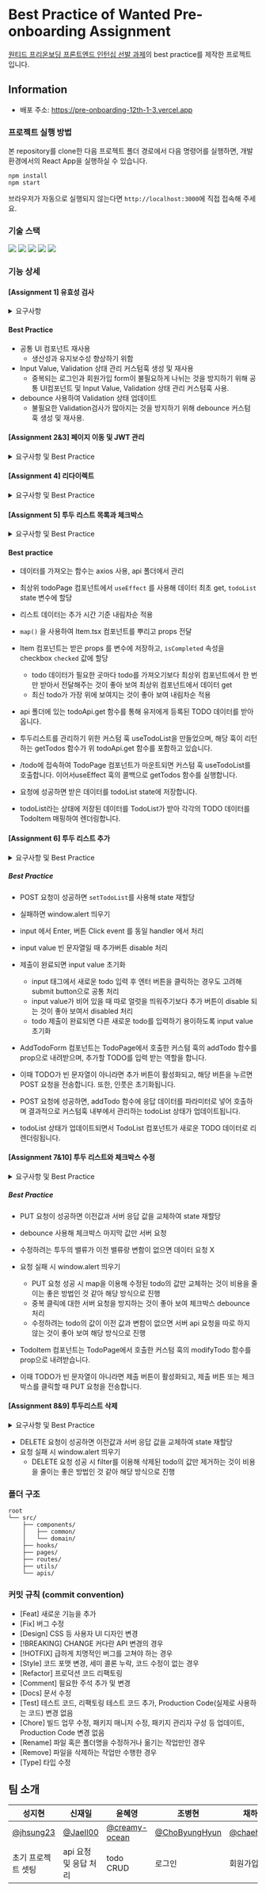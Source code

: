# Best Practice of Wanted Pre-onboarding Assignment

[원티드 프리온보딩 프론트엔드 인턴십 선발 과제](https://github.com/walking-sunset/selection-task)의 best practice를 제작한 프로젝트입니다.

## Information

- 배포 주소: https://pre-onboarding-12th-1-3.vercel.app

### 프로젝트 실행 방법

본 repository를 clone한 다음 프로젝트 폴더 경로에서 다음 명령어를 실행하면, 개발 환경에서의 React App을 실행하실 수 있습니다.

```
npm install
npm start
```

브라우저가 자동으로 실행되지 않는다면 `http://localhost:3000`에 직접 접속해 주세요.

### 기술 스택

<div>
  <img src="https://img.shields.io/badge/react-61DAFB?style=flat&logo=react&logoColor=white">
  <img src="https://img.shields.io/badge/typescript-3178C6?style=flat&logo=typescript&logoColor=white">
  <img src="https://img.shields.io/badge/styled components-DB7093?style=flat&logo=styledcomponents&logoColor=white">
  <img src="https://img.shields.io/badge/axios-5A29E4?style=flat&logo=axios&logoColor=white">
  <img src="https://img.shields.io/badge/react router-CA4245?style=flat&logo=react router&logoColor=white">
</div>

### 기능 상세

#### [Assignment 1] 유효성 검사

<details>
  <summary>요구사항</summary>
  <div markdown="1">

요구사항

    - 회원가입과 로그인 페이지에 이메일과 비밀번호의 유효성 검사기능을 구현해주세요
      - 이메일 조건: `@` 포함
      - 비밀번호 조건: 8자 이상
    - 입력된 이메일과 비밀번호가 유효성 검사를 통과하지 못한다면 button에 `disabled` 속성을 부여해주세요

  </div>
</details>

#### Best Practice

- 공통 UI 컴포넌트 재사용
  - 생산성과 유지보수성 향상하기 위함
- Input Value, Validation 상태 관리 커스텀훅 생성 및 재사용
  - 중복되는 로그인과 회원가입 form이 불필요하게 나뉘는 것을 방지하기 위해 공통 UI컴포넌트 및 Input Value, Validation 상태 관리 커스텀훅 사용.
- debounce 사용하여 Validation 상태 업데이트
  - 불필요한 Validation검사가 많아지는 것을 방지하기 위해 debounce 커스텀 훅 생성 및 재사용.

#### [Assignment 2&3] 페이지 이동 및 JWT 관리

<details>
  <summary>요구사항 및 Best Practice</summary>

  ##### 요구사항 
  
  <div markdown="1">
    
    - 회원가입 페이지에서 버튼을 클릭 시 회원가입을 진행하고 회원가입이 정상적으로 완료되었을 시 `/signin` 경로로 이동해주세요
    - 로그인 페이지에서 버튼을 클릭 시, 로그인을 진행하고 로그인이 정상적으로 완료되었을 시 `/todo` 경로로 이동해주세요
    - 로그인 API는 로그인이 성공했을 시 Response Body에 JWT를 포함해서 응답합니다.
    - 응답받은 JWT는 로컬 스토리지에 저장해주세요
    
  </div>

  ##### Best Practice
  <div markdown="1">
    
    - 로그인/회원가입 성공 시 `useNavigate` 사용하여 페이지 이동
    - 로그인 실패 시 alert 창 띄우기 (`window.alert(err.response.data.message)`)
      - 사용자에게 실시간 피드백을 제공하여 무엇이 잘못되었는지 알려주기 위해 사용
    
  </div>
</details>

#### [Assignment 4] 리다이렉트

<details>
  <summary>요구사항 및 Best Practice</summary>
  <div markdown="1">
    
    - 로그인 여부에 따른 리다이렉트 처리를 구현해주세요
    - 로컬 스토리지에 토큰이 있는 상태로 `/signin` 또는 `/signup` 페이지에 접속한다면 `/todo` 경로로 리다이렉트 시켜주세요
    - 로컬 스토리지에 토큰이 없는 상태로 `/todo`페이지에 접속한다면 `/signin` 경로로 리다이렉트 시켜주세요
    
  </div>
</details>

#### [Assignment 5] 투두 리스트 목록과 체크박스

<details>
  <summary>요구사항 및 Best Practice</summary>
  <div markdown="1">
    
    - `/todo`경로에 접속하면 투두 리스트의 목록을 볼 수 있도록 해주세요
    - 목록에서는 TODO의 내용과 완료 여부가 표시되어야 합니다.
    - TODO의 완료 여부는 `<input type="checkbox" />`를 통해 표현해주세요
    
  </div>
</details>

#### Best practice

- 데이터를 가져오는 함수는 axios 사용, api 폴더에서 관리
- 최상위 todoPage 컴포넌트에서 `useEffect` 를 사용해 데이터 최초 get, `todoList` state 변수에 할당
- 리스트 데이터는 추가 시간 기준 내림차순 적용
- `map()` 을 사용하여 Item.tsx 컴포넌트를 뿌리고 props 전달
- Item 컴포넌트는 받은 props 를 변수에 저장하고, `isCompleted` 속성을 checkbox `checked` 값에 할당

  - todo 데이터가 필요한 곳마다 todo를 가져오기보다 최상위 컴포넌트에서 한 번만 받아서 전달해주는 것이 좋아 보여 최상위 컴포넌트에서 데이터 get
  - 최신 todo가 가장 위에 보여지는 것이 좋아 보여 내림차순 적용

- api 폴더에 있는 todoApi.get 함수를 통해 유저에게 등록된 TODO 데이터를 받아옵니다.
- 투두리스트를 관리하기 위한 커스텀 훅 useTodoList을 만들었으며, 해당 훅이 리턴하는 getTodos 함수가 위 todoApi.get 함수를 포함하고 있습니다.
- /todo에 접속하여 TodoPage 컴포넌트가 마운트되면 커스텀 훅 useTodoList를 호출합니다. 이어서useEffect 훅의 콜백으로 getTodos 함수를 실행합니다.
- 요청에 성공하면 받은 데이터를 todoList state에 저장합니다.
- todoList라는 상태에 저장된 데이터를 TodoList가 받아 각각의 TODO 데이터를 TodoItem 매핑하여 렌더링합니다.

#### [Assignment 6] 투두 리스트 추가

<details>
  <summary>요구사항 및 Best Practice</summary>
  <div markdown="1">
    
    - 리스트 페이지에 새로운 TODO를 입력할 수 있는 input과 추가 button을 만들어주세요
    - 추가 button을 클릭하면 입력 input의 내용이 새로운 TODO로 추가되도록 해주세요
    - TODO를 추가 한 뒤 새로고침을 해도 추가한 TODO가 목록에 보여야 합니다
    
  </div>
</details>

##### Best Practice

- POST 요청이 성공하면 `setTodoList`를 사용해 state 재할당
- 실패하면 window.alert 띄우기
- input 에서 Enter, 버튼 Click event 를 동일 handler 에서 처리
- input value 빈 문자열일 때 추가버튼 disable 처리
- 제출이 완료되면 input value 초기화

  - input 태그에서 새로운 todo 입력 후 엔터 버튼을 클릭하는 경우도 고려해 submit button으로 공통 처리
  - input value가 비어 있을 때 따로 얼럿을 띄워주기보다 추가 버튼이 disable 되는 것이 좋아 보여서 disabled 처리
  - todo 제출이 완료되면 다른 새로운 todo를 입력하기 용이하도록 input value 초기화

- AddTodoForm 컴포넌트는 TodoPage에서 호출한 커스텀 훅의 addTodo 함수를 prop으로 내려받으며, 추가할 TODO를 입력 받는 역할을 합니다.
- 이때 TODO가 빈 문자열이 아니라면 추가 버튼이 활성화되고, 해당 버튼을 누르면 POST 요청을 전송합니다. 또한, 인풋은 초기화됩니다.
- POST 요청에 성공하면, addTodo 함수에 응답 데이터를 파라미터로 넣어 호출하며 결과적으로 커스텀훅 내부에서 관리하는 todoList 상태가 업데이트됩니다.
- todoList 상태가 업데이트되면서 TodoList 컴포넌트가 새로운 TODO 데이터로 리렌더링됩니다.

#### [Assignment 7&10] 투두 리스트와 체크박스 수정

<details>
  <summary>요구사항 및 Best Practice</summary>
  <div markdown="1">
    
    - TODO의 체크박스를 통해 완료 여부를 수정할 수 있도록 해주세요.
    - 투두 리스트의 수정 기능을 구현해주세요
    
  </div>
</details>

##### Best Practice

- PUT 요청이 성공하면 이전값과 서버 응답 값을 교체하여 state 재할당
- debounce 사용해 체크박스 마지막 값만 서버 요청
- 수정하려는 투두의 밸류가 이전 밸류랑 변함이 없으면 데이터 요청 X
- 요청 실패 시 window.alert 띄우기

  - PUT 요청 성공 시 map을 이용해 수정된 todo의 값만 교체하는 것이 비용을 줄이는 좋은 방법인 것 같아 해당 방식으로 진행
  - 중복 클릭에 대한 서버 요청을 방지하는 것이 좋아 보여 체크박스 debounce 처리
  - 수정하려는 todo의 값이 이전 값과 변함이 없으면 서버 api 요청을 따로 하지 않는 것이 좋아 보여 해당 방식으로 진행

- TodoItem 컴포넌트는 TodoPage에서 호출한 커스텀 훅의 modifyTodo 함수를 prop으로 내려받습니다.
- 이때 TODO가 빈 문자열이 아니라면 제출 버튼이 활성화되고, 제출 버튼 또는 체크박스를 클릭할 때 PUT 요청을 전송합니다.

#### [Assignment 8&9] 투두리스트 삭제

<details>
  <summary>요구사항 및 Best Practice</summary>
  <div markdown="1">
    
    - TODO 우측에 수정버튼과 삭제 버튼을 만들어주세요
    - 투두 리스트의 삭제 기능을 구현해주세요
      - 투두 리스트의 TODO 우측의 삭제버튼을 누르면 해당 아이템이 삭제되도록 해주세요
    
  </div>
</details>

- DELETE 요청이 성공하면 이전값과 서버 응답 값을 교체하여 state 재할당
- 요청 실패 시 window.alert 띄우기
  - DELETE 요청 성공 시 filter를 이용해 삭제된 todo의 값만 제거하는 것이 비용을 줄이는 좋은 방법인 것 같아 해당 방식으로 진행

### 폴더 구조

```
root
└── src/
    ├── components/
    │   ├── common/
    │   └── domain/
    ├── hooks/
    ├── pages/
    ├── routes/
    ├── utils/
    └── apis/
```

### 커밋 규칙 (commit convention)

- [Feat] 새로운 기능을 추가
- [Fix] 버그 수정
- [Design] CSS 등 사용자 UI 디자인 변경
- [!BREAKING] CHANGE 커다란 API 변경의 경우
- [!HOTFIX] 급하게 치명적인 버그를 고쳐야 하는 경우
- [Style] 코드 포맷 변경, 세미 콜론 누락, 코드 수정이 없는 경우
- [Refactor] 프로덕션 코드 리팩토링
- [Comment] 필요한 주석 추가 및 변경
- [Docs] 문서 수정
- [Test] 테스트 코드, 리팩토링 테스트 코드 추가, Production Code(실제로 사용하는 코드) 변경 없음
- [Chore] 빌드 업무 수정, 패키지 매니저 수정, 패키지 관리자 구성 등 업데이트, Production Code 변경 없음
- [Rename] 파일 혹은 폴더명을 수정하거나 옮기는 작업만인 경우
- [Remove] 파일을 삭제하는 작업만 수행한 경우
- [Type] 타입 수정

## 팀 소개

| 성지현                                    | 신재일                                  | 윤혜영                                            | 조병현                                            | 채하은                                      | 홍성욱                                |
| ----------------------------------------- | --------------------------------------- | ------------------------------------------------- | ------------------------------------------------- | ------------------------------------------- | ------------------------------------- |
| [@jhsung23](https://github.com/jhsung23/) | [@JaeIl00](https://github.com/JaeIl00/) | [@creamy-ocean](https://github.com/creamy-ocean/) | [@ChoByungHyun](https://github.com/ChoByungHyun/) | [@chaehaeun](https://github.com/chaehaeun/) | [@ukssss](https://github.com/ukssss/) |
| 초기 프로젝트 셋팅                        | api 요청 및 응답 처리                   | todo CRUD                                         | 로그인                                            | 회원가입                                    | route 및 global layout                |
